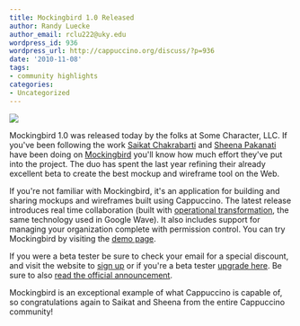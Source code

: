 ```yaml
---
title: Mockingbird 1.0 Released
author: Randy Luecke
author_email: rclu222@uky.edu
wordpress_id: 936
wordpress_url: http://cappuccino.org/discuss/?p=936
date: '2010-11-08'
tags:
- community highlights
categories:
- Uncategorized
---
```


[![](/img/cpo-uploads/2010/11/realtimeshot21.png)](/img/cpo-uploads/2010/11/realtimeshot21.png)

Mockingbird 1.0 was released today by the folks at Some Character, LLC. If you've been following the work [Saikat Chakrabarti](http://twitter.com/saikatc) and [Sheena Pakanati](http://twitter.com/sheenapakanati) have been doing on [Mockingbird](http://gomockingbird.com/) you'll know how much effort they've put into the project. The duo has spent the last year refining their already excellent beta to create the best mockup and wireframe tool on the Web.

If you're not familiar with Mockingbird, it's an application for building and sharing mockups and wireframes built using Cappuccino. The latest release introduces real time collaboration (built with [operational transformation](http://en.wikipedia.org/wiki/Operational_transformation), the same technology used in Google Wave). It also includes support for managing your organization complete with permission control. You can try Mockingbird by visiting the [demo page](https://gomockingbird.com/mockingbird/demo.html).

If you were a beta tester be sure to check your email for a special discount, and visit the website to [sign up](https://gomockingbird.com/signup/) or if you're a beta tester [upgrade here](https://gomockingbird.com/mockingbird/#upgrade). Be sure to also [read the official announcement](http://blog.gomockingbird.com/10-and-real-time-collaboration).

Mockingbird is an exceptional example of what Cappuccino is capable of, so congratulations again to Saikat and Sheena from the entire Cappuccino community!

